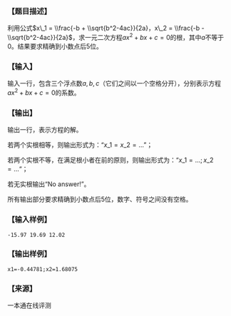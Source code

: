 ### 【题目描述】

利用公式$x\_1 = \\frac{-b + \\sqrt{b^2-4ac}}{2a}，x\_2 = \\frac{-b - \\sqrt{b^2-4ac}}{2a}$，求一元二次方程$ax^2+ bx + c =0$的根，其中$a$不等于$0$。结果要求精确到小数点后$5$位。

### 【输入】

输入一行，包含三个浮点数$a, b, c$（它们之间以一个空格分开），分别表示方程$ax^2 + bx + c =0$的系数。

### 【输出】

输出一行，表示方程的解。

若两个实根相等，则输出形式为：“$x\_1=x\_2=...$”；

若两个实根不等，在满足根小者在前的原则，则输出形式为：“$x\_1=...;x\_2 = ...$“；

若无实根输出“No answer!”。

所有输出部分要求精确到小数点后5位，数字、符号之间没有空格。

### 【输入样例】

```
-15.97 19.69 12.02
```

### 【输出样例】

```
x1=-0.44781;x2=1.68075
```


 ### 【来源】

 一本通在线评测 

